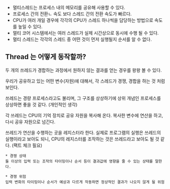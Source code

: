 * 멀티스레드는 프로세스 내의 메모리를 공유해 사용할 수 있다.
* 프로세스 간의 전환ㄴ 속도 보다 스레드 간의 전환 속도가 빠르다.
* CPU가 여러 개일 경우에 각각의 CPU가 스레드 하나씩을 담당하는 방법으로 속도를 높일 수 있다.
* 멀티 코어 시스템에서는 여러 스레드가 실제 시간상으로 동시에 수행 될 수 있다.
* 멀티 스레드는 각각의 스레드 중 어떤 것이 먼저 실행될지 순서를 알 수 없다.

## Thread 는 어떻게 동작할까?
두 개의 쓰레드가 경합하는 과정에서 원하지 않는 결과를 얻는 경우를 왕왕 볼 수 있다.

우리가 공유하고 있는 어떤 변수(자원)에 대해서, 각 스레드가 경쟁, 경합을 하는 것 처럼 보인다.

쓰레드는 경량 프로세스라고도 불리며, 그 구조를 상상하기에 상위 개념인 프로세스를 상상하면 좋을 것 같다. (개인적인 생각)

각 쓰레드는 CPU의 기억 장치로 공유 자원을 복사해 온다. 복사한 변수에 연산을 하고, 다시 공유 자원으로 넘긴다.

쓰레드가 연산을 수행하는 곳을 레지스터라 한다. 실제로 프로그램의 실행은 쓰레드의 실행이라고 보아도 되니, CPU의 레지스터를 조작하는 것은 쓰레드라고 보아도 될 것 같다. (팩트 체크 필요)


```
* 경쟁 상태
둘 이상의 입력 또는 조작의 타이밍이나 순서 등이 결과값에 영향을 줄 수 있는 상태를 말한다.

* 경쟁 위험
입력 변화의 타이밍이나 순서가 예상과 다르게 작동하면 정상적인 결과가 나오지 않게 될 위험
```